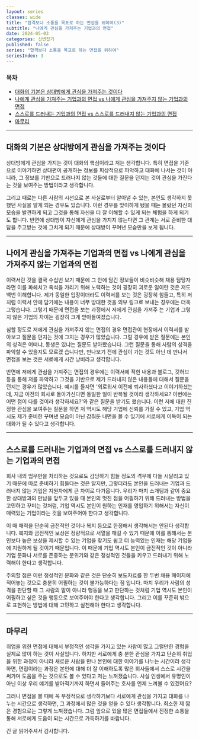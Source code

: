 ```yaml
---
layout: series
classes: wide
title: "합격보다 소통을 목표로 하는 면접을 위하여(3)"
subtitle: "나에게 관심을 가져주는 기업과의 면접"
date: 2024-05-03
categories: 신변잡기
published: false
series: "합격보다 소통을 목표로 하는 면접을 위하여"
seriesIndex: 3
---
```


### 목차

- [대화의 기본은 상대방에게 관심을 가져주는 것이다](#대화의-기본은-상대방에게-관심을-가져주는-것이다)
- [나에게 관심을 가져주는 기업과의 면접 vs 나에게 관심을 가져주지 않는 기업과의 면접](#나에게-관심을-가져주는-기업과의-면접-vs-나에게-관심을-가져주지-않는-기업과의-면접)
- [스스로를 드러내는 기업과의 면접 vs 스스로를 드러내지 않는 기업과의 면접](#스스로를-드러내는-기업과의-면접-vs-스스로를-드러내지-않는-기업과의-면접)
- [마무리](#마무리)

---

## 대화의 기본은 상대방에게 관심을 가져주는 것이다

상대방에게 관심을 가지는 것이 대화의 핵심이라고 저는 생각합니다. 특히 면접을 기준으로 이야기하면 상대편이 공개하는 정보를 피상적으로 파악하고 대화에 나서는 것이 아니라, 그 정보를 기반으로 드러나지 않는 것들에 대한 질문을 던지는 것이 관심을 가진다는 것을 보여주는 방법이라고 생각합니다.

그리고 때로는 다른 사람의 시선으로 본 사실로부터 알아낼 수 있는, 본인도 생각하지 못했던 사실을 알게 되는 경우도 있습니다. 이런 경우를 맞이하게 됐을 때는 몰랐던 자신의 모습을 발견하게 되고 그것을 통해 자신을 더 잘 이해할 수 있게 되는 체험을 하게 되기도 합니다. 반면에 상대방이 자신에게 관심을 가지지 않는다면 그 관계는 서로 준비한 대답을 주고받는 것에 그치게 되기 때문에 상대방이 꾸며낸 모습만을 보게 됩니다.

---

## 나에게 관심을 가져주는 기업과의 면접 vs 나에게 관심을 가져주지 않는 기업과의 면접

이력서란 것을 결국 수십번 보기 때문에 그 안에 담긴 정보들이 비슷비슷해 채용 담당자라면 이를 파헤치고 옥석을 가리기 위해 노력하는 것이
 굉장히 괴로운 일이란 것은 저도 백번 이해합니다. 제가 동일한 입장이더라도 이력서를 보는 것은 굉장히 힘들고, 특히 저처럼 이력서 안에
 담기에는 내용이 너무 방대한 것을 외부 링크로 보내는 경우에는 더욱 그렇습니다. 그렇기 때문에 면접을 보는 과정에서 저에게 관심을 가져주
는 기업과 그렇지 않은 기업의 차이는 굉장히 크게 받아들여졌습니다.

심할 정도로 저에게 관심을 가져주지 않는 면접의 경우 면접관이 현장에서 이력서를 받아보고 질문을 던지는 것에 그치는 경우가 많았습니다. 그럴
 경우에 받은 질문에는 본인의 성격은 어떠냐, 동생은 있냐는 질문도 받아봤습니다. 그런 질문을 통해 사람의 성격을 파악할 수 있을지도 모르겠
습니다만, 만나보기 전에 관심이 가는 것도 아닌 데 만나서 면접을 보는 것은 서로에게 시간 낭비라고 생각합니다.

반면에 저에게 관심을 가져주는 면접의 경우에는 이력서에 적힌 내용과 블로그, 깃허브 등을 통해 저를 파악하고 그것을 기반으로 제가 드러내지
 않은 내용들에 대해서 질문을 던지는 경우가 많았습니다. 예시를 들자면 '외로워서 이전에 퇴사하셨다고 이야기하셨는데, 지금 이전의 회사로
 돌아가신다면 동일한 일이 반복될 것이라 생각하세요? 이번에는 어떤 점이 다를 것이라 생각하세요?'와 같은 질문을 받기도 했습니다. 이런
 저에 대한 진정한 관심을 보여주는 질문을 하면 저 역시도 해당 기업에 신뢰를 가질 수 있고, 기업 역시도 제가 준비한 꾸며낸 모습이 아닌
 감춰둔 내면을 볼 수 있기에 서로에게 이득이 되는 대화가 될 수 있다고 생각합니다.

---

## 스스로를 드러내는 기업과의 면접 vs 스스로를 드러내지 않는 기업과의 면접

회사 내의 업무만을 처리하는 것으로도 감당하기 힘들 정도의 격무에 다들 시달리고 있기 때문에 따로 준비하기 힘들다는 것은 알지만,
 그렇더라도 본인을 드러내는 기업과 드러내지 않는 기업은 지원자에게 큰 차이로 다가옵니다. 우리가 마치 소개팅과 같이 중요한 상대방과의
 만남을 앞두고 있을 때 본인의 멋진 점을 어필하기 위해 드러내는 방법을 고민하고 꾸미는 것처럼, 기업 역시도 본인이 원하는 인재를 영입하기
 위해서는 자신이 매력있는 기업이라는 것을 보여주어야 한다고 생각합니다.

이 때 매력을 단순히 금전적인 것이나 복지 등으로 한정해서 생각해서는 안된다 생각합니다. 복지와 금전적인 보상은 정량적으로 서열을 매길 수
 있기 때문에 이를 통해서는 본인보다 높은 보상을 제시할 수 있는 기업을 찾기도 쉽고 더 능력있는 인재는 해당 기업들에 지원하게 될 것이기
 때문입니다. 이 때문에 기업 역시도 본인이 금전적인 것이 아니라 기업 문화나 서로를 존중하는 분위기와 같은 정성적인 것들을 키우고 드러내기
 위해 노력해야 한다고 생각합니다.

주의할 점은 이런 정성적인 문화와 같은 것은 단순히 보도자료를 한 두번 채용 페이지에 적어놓는 것으로 충분히 어필하는 것이 불가능하다는 점
입니다. 마치 우리가 사람의 성격을 판단할 때 그 사람의 말이 아니라 행동을 보고 판단하는 것처럼 기업 역시도 본인이 어필하고 싶은 것을
 행동으로 보여주어야 한다고 생각합니다. 그리고 이를 꾸준히 밖으로 표현하는 방법에 대해 고민하고 실천해야 한다고 생각합니다.

---

## 마무리

취업을 위한 면접에 대해서 부정적인 생각을 가지고 있는 사람이 많고 그럴만한 경험을 실제로 많이 하는 것이 사실입니다. 하지만 서로에게 충
분한 관심을 가지고 단순히 취업을 위한 과정이 아니라 새로운 사람을 만나 본인에 대한 이야기를 나누는 시간이라 생각하면, 면접이라는 과정은
 본인에 대해 더 잘 이해하도록 많은 회사들에서 스스로 시간을 써가며 도움을 주는 것으로도 볼 수 있다고 저는 느껴졌습니다. 사실 인생에서
 유명인이 아닌 이상 우리 얘기를 받아적기까지 하면서 들어주는 호사를 언제 느껴볼 수 있겠어요?

그러니 면접을 볼 때에 꼭 부정적으로 생각하기보다 서로에게 관심을 가지고 대화를 나누는 시간으로 생각하면, 그 과정에서 많은 것을 얻을 수
 있다 생각합니다. 최소한 제 짧은 경험으로는 그렇게 느껴졌습니다. 그럼 앞으로 있을 많은 면접들에서 진정한 소통을 통해 서로에게 도움이 되는 시간으로 가득하기를 바랍니다.

긴 글 읽어주셔서 감사합니다.
